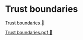 # Trust boundaries

[Trust boundaries 🔗](https://www.coursera.org/learn/cloud-security-risks-identify-and-protect-against-threats/supplement/Npeu3/trust-boundaries)

[Trust boundaries.pdf 🔗](https://1drv.ms/b/c/526c45566c8c239a/EQUvlb-UlSdFlYMcHtNXUdcBSZgwjvxEZE6XaoYCZWdK_w?e=wUOG5E)
